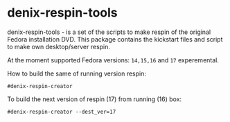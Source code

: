 # denix-respin-tools

denix-respin-tools - is a set of the scripts to make respin of the original Fedora installation DVD. This package contains the kickstart files and script to make own desktop/server respin.

At the moment supported Fedora versions: `14,15,16` and `17` experemental.

How to build the same of running version respin:
```vim
#denix-respin-creator
```

To build the next version of respin (17) from running (16) box:
```vim
#denix-respin-creator --dest_ver=17
```
